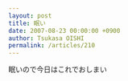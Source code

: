 ```yaml
---
layout: post
title: 眠い
date: 2007-08-23 00:00:00 +0900
author: Tsukasa OISHI
permalink: /articles/210
---
```


眠いので今日はこれでおしまい

